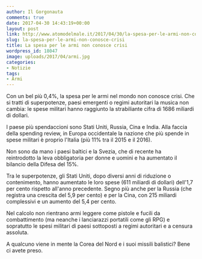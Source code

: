 ```yaml
---
author: Il Gorgonauta
comments: true
date: 2017-04-30 14:43:19+00:00
layout: post
link: http://www.atomodelmale.it/2017/04/30/la-spesa-per-le-armi-non-conosce-crisi/
slug: la-spesa-per-le-armi-non-conosce-crisi
title: La spesa per le armi non conosce crisi
wordpress_id: 18047
image: uploads/2017/04/armi.jpg
categories:
- Notizie
tags:
- Armi
---
```


Con un bel più 0,4%, la spesa per le armi nel mondo non conosce crisi. Che si tratti di superpotenze, paesi emergenti o regimi autoritari la musica non cambia: le spese militari hanno raggiunto la strabiliante cifra di 1686 miliardi di dollari.

I paese più spendaccioni sono Stati Uniti, Russia, Cina e India. Alla faccia della spending review, in Europa occidentale la nazione che più spende in spese militari è proprio l'Italia (più 11% tra il 2015 e il 2016).

Non sono da mano i paesi baltici e la Svezia, che di recente ha reintrodotto la leva obbligatoria per donne e uomini e ha aumentato il bilancio della Difesa del 15%.

Tra le superpotenze, gli Stati Uniti, dopo diversi anni di riduzione o contenimento, hanno aumentato le loro spese (611 miliardi di dollari) dell'1,7 per cento rispetto all'anno precedente. Segno più anche per la Russia (che registra una crescita del 5,9 per cento) e per la Cina, con 215 miliardi complessivi e un aumento del 5,4 per cento.

Nel calcolo non rientrano armi leggere come pistole e fucili da combattimento (ma neanche i lanciarazzi portatili come gli RPG) e sopratutto le spesi militari di paesi sottoposti a regimi autoritari e a censura assoluta.

A qualcuno viene in mente la Corea del Nord e i suoi missili balistici? Bene ci avete preso.
